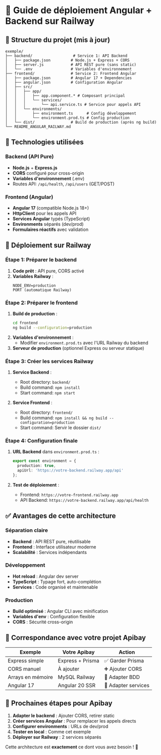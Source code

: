 # 🚂 Guide de déploiement Angular + Backend sur Railway

## 📁 Structure du projet (mis à jour)
```
exemple/
├── backend/                  # Service 1: API Backend
│   ├── package.json         # Node.js + Express + CORS
│   ├── server.js            # API REST pure (sans static)
│   └── .env                 # Variables d'environnement
├── frontend/                # Service 2: Frontend Angular
│   ├── package.json         # Angular 17 + Dependencies
│   ├── angular.json         # Configuration Angular
│   ├── src/
│   │   ├── app/
│   │   │   ├── app.component.* # Composant principal
│   │   │   └── services/
│   │   │       └── api.service.ts # Service pour appels API
│   │   └── environments/
│   │       ├── environment.ts      # Config développement
│   │       └── environment.prod.ts # Config production
│   └── dist/                # Build de production (après ng build)
└── README_ANGULAR_RAILWAY.md
```

## 🔧 Technologies utilisées

### Backend (API Pure)
- **Node.js** + **Express.js**
- **CORS** configuré pour cross-origin
- **Variables d'environnement** (.env)
- Routes API: `/api/health`, `/api/users` (GET/POST)

### Frontend (Angular)
- **Angular 17** (compatible Node.js 18+)
- **HttpClient** pour les appels API
- **Services Angular** typés (TypeScript)
- **Environments** séparés (dev/prod)
- **Formulaires réactifs** avec validation

## 🚀 Déploiement sur Railway

### Étape 1: Préparer le backend
1. **Code prêt** : API pure, CORS activé
2. **Variables Railway** :
   ```
   NODE_ENV=production
   PORT (automatique Railway)
   ```

### Étape 2: Préparer le frontend
1. **Build de production** :
   ```bash
   cd frontend
   ng build --configuration=production
   ```
2. **Variables d'environnement** :
   - Modifier `environment.prod.ts` avec l'URL Railway du backend
3. **Serveur de production** (optionnel Express ou serveur statique)

### Étape 3: Créer les services Railway
1. **Service Backend** :
   - Root directory: `backend/`
   - Build command: `npm install`
   - Start command: `npm start`

2. **Service Frontend** :
   - Root directory: `frontend/`
   - Build command: `npm install && ng build --configuration=production`
   - Start command: Servir le dossier `dist/`

### Étape 4: Configuration finale
1. **URL Backend** dans `environment.prod.ts` :
   ```typescript
   export const environment = {
     production: true,
     apiUrl: 'https://votre-backend.railway.app/api'
   };
   ```

2. **Test de déploiement** :
   - Frontend: `https://votre-frontend.railway.app`
   - API Backend: `https://votre-backend.railway.app/api/health`

## ✅ Avantages de cette architecture

### Séparation claire
- **Backend** : API REST pure, réutilisable
- **Frontend** : Interface utilisateur moderne
- **Scalabilité** : Services indépendants

### Développement
- **Hot reload** : Angular dev server
- **TypeScript** : Typage fort, auto-complétion
- **Services** : Code organisé et maintenable

### Production
- **Build optimisé** : Angular CLI avec minification
- **Variables d'env** : Configuration flexible
- **CORS** : Sécurité cross-origin

## 🔄 Correspondance avec votre projet Apibay

| Exemple | Votre Apibay | Action |
|---------|--------------|--------|
| Express simple | Express + Prisma | ✅ Garder Prisma |
| CORS manuel | À ajouter | ➕ Ajouter CORS |
| Arrays en mémoire | MySQL Railway | 🔄 Adapter BDD |
| Angular 17 | Angular 20 SSR | 🔄 Adapter services |

## 📝 Prochaines étapes pour Apibay

1. **Adapter le backend** : Ajouter CORS, retirer static
2. **Créer services Angular** : Pour remplacer les appels directs
3. **Configurer environments** : URLs de dev/prod
4. **Tester en local** : Comme cet exemple
5. **Déployer sur Railway** : 2 services séparés

Cette architecture est **exactement** ce dont vous avez besoin ! 🎯
